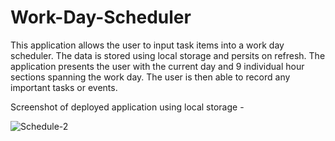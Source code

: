 # Work-Day-Scheduler

This application allows the user to input task items into a work day scheduler. The data is stored using local storage and persits on refresh. The application presents the user with the current day and 9 individual hour sections spanning the work day. The user is then able to record any important tasks or events.



Screenshot of deployed application using local storage -

![Schedule-2](https://user-images.githubusercontent.com/104395889/188012440-c448e245-5ca1-4279-a886-619bed5915d9.png)
